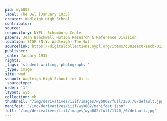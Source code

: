 ```yaml
---
pid: wyb002
label: The Owl [January 1935]
creator: Wadleigh High School
contributor:
source:
respository: NYPL, Schomburg Center
papers: Jean Blackwell Hutson Research & Reference Division
location: STGP (N.Y. Wadleigh) The Owl
sourcelink: https://digitalcollections.nypl.org/items/c382eec0-1ecb-0134-8227-00505686a51c
publisher:
_date: January 1935
rights:
_tags: 'student writing, photographs '
_type: image
site: wad
school: Wadleigh High School for Girls
_sourcetype:
order: '1'
layout: wyb
collection: yb
thumbnail: "/img/derivatives/iiif/images/wyb002/full/250,/0/default.jpg"
manifest: "/img/derivatives/iiif/wyb002/manifest.json"
full: "/img/derivatives/iiif/images/wyb002/full/1140,/0/default.jpg"
---
```

